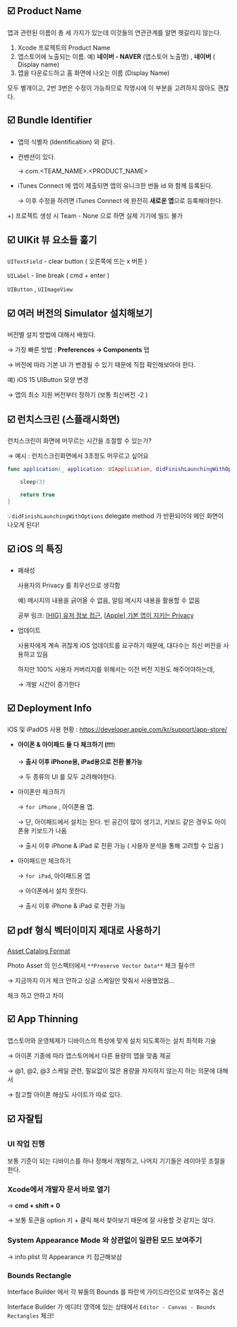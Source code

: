 ## ☑️ Product Name

앱과 관련된 이름이 총 세 가지가 있는데 이것들의 연관관계를 알면 헷갈리지 않는다.

1. Xcode 프로젝트의 Product Name
2. 앱스토어에 노출되는 이름.  예) **네이버 - NAVER** (앱스토어 노출명) , **네이버** ( Display name)
3. 앱을 다운로드하고 홈 화면에 나오는 이름 (Display Name)

모두 별개이고, 2번 3번은 수정이 가능하므로 작명시에 이 부분을 고려하지 않아도 괜찮다.





## ☑️ Bundle Identifier

- 앱의 식별자 (Identification) 와 같다.

- 컨벤션이 있다.

  → com.<TEAM_NAME>.<PRODUCT_NAME>

- iTunes Connect 에 앱이 제출되면 앱의 유니크한 번들 id 와 함께 등록된다.

  → 이후 수정을 하려면 iTunes Connect 에 완전히 **새로운 앱**으로 등록해야한다.

+)  프로젝트 생성 시 Team - None 으로 하면 실제 기기에 빌드 불가





## ☑️ UIKit 뷰 요소들 훑기

`UITextField`  - clear button ( 오른쪽에 뜨는 x 버튼 )

`UILabel` - line break ( cmd + enter )

`UIButton`  , `UIImageView`





## ☑️ 여러 버전의 Simulator 설치해보기

버전별 설치 방법에 대해서 배웠다.

→ 가장 빠른 방법 : **Preferences → Components** 탭

→ 버전에 따라 기본 UI 가 변경될 수 있기 때문에 직접 확인해보아야 한다.

예) iOS 15 UIButton 모양 변경

→ 앱의 최소 지원 버전부터 정하기 (보통 최신버전 -2 )





## ☑️ 런치스크린 (스플래시화면)

런치스크린이 화면에 머무르는 시간을 조절할 수 있는가?

→ 예시 : 런치스크린화면에서 3초정도 머무르고 싶어요

```swift
func application(_ application: UIApplication, didFinishLaunchingWithOptions launchOptions: [UIApplication.LaunchOptionsKey: Any]?) -> Bool {

	sleep(3)

	return true
}
```

💡`didFinishLaunchingWithOptions` delegate method 가 반환되어야 메인 화면이 나오게 된다!





## ☑️ iOS 의 특징

- 폐쇄성

  사용자의 Privacy 를 최우선으로 생각함

  예) 메시지의 내용을 긁어올 수 없음, 알림 메시지 내용을 활용할 수 없음

  공부 링크:  [[HIG\] 유저 정보 접근](https://developer.apple.com/design/human-interface-guidelines/ios/app-architecture/accessing-user-data/), [[Apple\] 기본 앱이 지키는 Privacy](https://www.apple.com/privacy/features/)

- 업데이트

  사용자에게 계속 귀찮게 iOS 업데이트를 요구하기 때문에, 대다수는 최신 버전을 사용하고 있음

  하지만 100% 사용자 커버리지를 위해서는 이전 버전 지원도 해주어야하는데,

  → 개발 시간이 증가한다





## ☑️ Deployment Info

iOS 및 iPadOS 사용 현황 : https://developer.apple.com/kr/support/app-store/

- **아이폰 & 아이패드 둘 다 체크하기 (**❗️❗️❗️)

  → **출시 이후 iPhone용, iPad용으로 전환 불가능**

  → 두 종류의 UI 를 모두 고려해야한다.

- 아이폰만 체크하기

  →  `for iPhone` , 아이폰용 앱.

  → 단, 아이패드에서 설치는 된다. 빈 공간이 많이 생기고, 키보드 같은 경우도 아이폰용 키보드가 나옴

  → 출시 이후 iPhone & iPad 로 전환 가능 ( 사용자 분석을 통해 고려할 수 있음 )

- 아이패드만 체크하기

  → `for iPad`, 아이패드용 앱

  → 아이폰에서 설치 못한다.

  → 출시 이후 iPhone & iPad 로 전환 가능






## ☑️ pdf 형식 벡터이미지 제대로 사용하기
[Asset Catalog Format](https://developer.apple.com/library/archive/documentation/Xcode/Reference/xcode_ref-Asset_Catalog_Format/ImageSetType.html#//apple_ref/doc/uid/TP40015170-CH25-SW1)


Photo Asset 의 인스펙터에서 `**Preserve Vector Data**` 체크 필수!!!

→ 지금까지 이거 체크 안하고 싱글 스케일만 맞춰서 사용했었음...


체크 하고 안하고 차이





## ☑️ App Thinning

앱스토어와 운영체제가 디바이스의 특성에 맞게 설치 되도록하는 설치 최적화 기술

→ 아이폰 기종에 따라 앱스토어에서 다른 용량의 앱을 맞춤 제공

→ @1, @2, @3 스케일 관련, 필요없이 많은 용량을 차지하지 않는지 하는 의문에 대해서

→ 참고할 아이폰 해상도 사이트가 따로 있다.





## ☑️ 자잘팁

### UI 작업 진행

보통 기준이 되는 디바이스를 하나 정해서 개발하고, 나머지 기기들은 레이아웃 조절을 한다.

### Xcode에서 개발자 문서 바로 열기

→ **cmd + shift + 0**

→ 보통 토큰을 option 키 +  클릭 해서 찾아보기 때문에 잘 사용할 것 같지는 않다.

### System Appearance Mode 와 상관없이 일관된 모드 보여주기

→ info.plist 의 Appearance 키 접근해보삼

### Bounds Rectangle

Interface Builder 에서 각 뷰들의 Bounds 를 파란색 가이드라인으로 보여주는 옵션

Interface Builder 가 에디터 영역에 있는 상태에서 `Editor - Canvas - Bounds Rectangles` 체크!